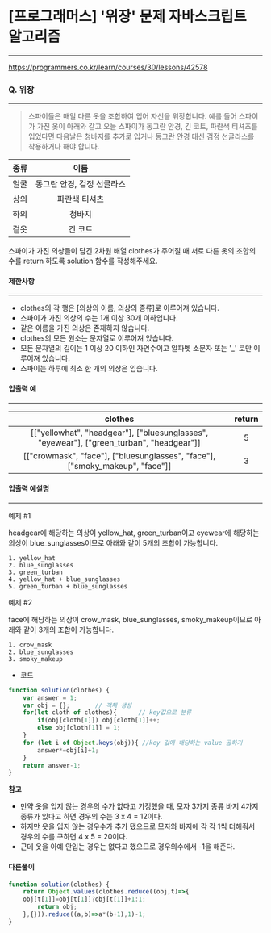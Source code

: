 # [프로그래머스] '위장' 문제 자바스크립트 알고리즘
-------
https://programmers.co.kr/learn/courses/30/lessons/42578
### Q. 위장
-----

> 스파이들은 매일 다른 옷을 조합하여 입어 자신을 위장합니다.
예를 들어 스파이가 가진 옷이 아래와 같고 오늘 스파이가 동그란 안경, 긴 코트, 파란색 티셔츠를 입었다면 다음날은 청바지를 추가로 입거나 동그란 안경 대신 검정 선글라스를 착용하거나 해야 합니다.

|종류|이름|
|:---:|:---:|
|얼굴|동그란 안경, 검정 선글라스|
|상의|파란색 티셔츠|
|하의|청바지|
|겉옷|긴 코트|

스파이가 가진 의상들이 담긴 2차원 배열 clothes가 주어질 때 서로 다른 옷의 조합의 수를 return 하도록 solution 함수를 작성해주세요.



#### 제한사항 
---
* clothes의 각 행은 [의상의 이름, 의상의 종류]로 이루어져 있습니다.
* 스파이가 가진 의상의 수는 1개 이상 30개 이하입니다.
* 같은 이름을 가진 의상은 존재하지 않습니다.
* clothes의 모든 원소는 문자열로 이루어져 있습니다.
* 모든 문자열의 길이는 1 이상 20 이하인 자연수이고 알파벳 소문자 또는 '_' 로만 이루어져 있습니다.
* 스파이는 하루에 최소 한 개의 의상은 입습니다.

#### 입출력 예  
----
|clothes|return|
|:---:|:---:|
|[["yellowhat", "headgear"], ["bluesunglasses", "eyewear"], ["green_turban", "headgear"]]|5|
|[["crowmask", "face"], ["bluesunglasses", "face"], ["smoky_makeup", "face"]]|3|

#### 입출력 예설명
---
예제 #1

headgear에 해당하는 의상이 yellow_hat, green_turban이고 eyewear에 해당하는 의상이 blue_sunglasses이므로 아래와 같이 5개의 조합이 가능합니다.
```
1. yellow_hat
2. blue_sunglasses
3. green_turban
4. yellow_hat + blue_sunglasses
5. green_turban + blue_sunglasses
```
예제 #2

face에 해당하는 의상이 crow_mask, blue_sunglasses, smoky_makeup이므로 아래와 같이 3개의 조합이 가능합니다.

```
1. crow_mask
2. blue_sunglasses
3. smoky_makeup
```

* 코드 
```js
function solution(clothes) {
    var answer = 1;
    var obj = {};       // 객체 생성
    for(let cloth of clothes){      // key값으로 분류 
        if(obj[cloth[1]]) obj[cloth[1]]++;
        else obj[cloth[1]] = 1;
    }
    for (let i of Object.keys(obj)){ //key 값에 해당하는 value 곱하기 
        answer*=obj[i]+1;
    }
    return answer-1;
}
```
**참고** 
* 만약 옷을 입지 않는 경우의 수가 없다고 가정했을 때, 모자 3가지 종류 바지 4가지 종류가 있다고 하면 경우의 수는 3 x 4 = 12이다. 
* 하지만 옷을 입지 않는 경우수가 추가 됐으므로 모자와 바지에 각 각 1씩 더해줘서 경우의 수를 구하면 4 x 5 = 20이다.
* 근데 옷을 아예 안입는 경우는 없다고 했으므로 경우의수에서 -1을 해준다.


#### 다른풀이 
```js
function solution(clothes) {
    return Object.values(clothes.reduce((obj,t)=>{
    obj[t[1]]=obj[t[1]]?obj[t[1]]+1:1;
        return obj;
    },{})).reduce((a,b)=>a*(b+1),1)-1;
}
```


